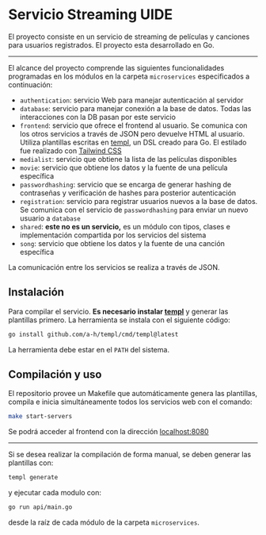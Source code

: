 # Servicio Streaming UIDE

El proyecto consiste en un servicio de streaming de películas y canciones para usuarios registrados. El proyecto esta desarrollado en Go.

---

El alcance del proyecto comprende las siguientes funcionalidades programadas en los módulos en la carpeta `microservices` especificados a continuación:
- `authentication`: servicio Web para manejar autenticación al servidor
- `database`: servicio para manejar conexión a la base de datos. Todas las interacciones con la DB pasan por este servicio
- `frontend`: servicio que ofrece el frontend al usuario. Se comunica con los otros servicios a través de JSON pero devuelve HTML al usuario. Utiliza plantillas escritas en [templ](https://templ.guide/), un DSL creado para Go. El estilado fue realizado con [Tailwind CSS](https://tailwindcss.com/)
- `medialist`: servicio que obtiene la lista de las películas disponibles
- `movie`: servicio que obtiene los datos y la fuente de una película específica
- `passwordhashing`: servicio que se encarga de generar hashing de contraseñas y verificación de hashes para posterior autenticación
- `registration`: servicio para registrar usuarios nuevos a la base de datos. Se comunica con el servicio de `passwordhashing` para enviar un nuevo usuario a `database`
- `shared`: **este no es un servicio,** es un módulo con tipos, clases e implementación compartida por los servicios del sistema
- `song`: servicio que obtiene los datos y la fuente de una canción específica

La comunicación entre los servicios se realiza a través de JSON.

## Instalación

Para compilar el servicio. **Es necesario instalar [templ](https://templ.guide/)** y generar las plantillas primero.
La herramienta se instala con el siguiente código:

```sh
go install github.com/a-h/templ/cmd/templ@latest
```

La herramienta debe estar en el `PATH` del sistema.

## Compilación y uso

El repositorio provee un Makefile que automáticamente genera las plantillas, compila e inicia simultáneamente todos los servicios web con el comando:

```sh
make start-servers
```

Se podrá acceder al frontend con la dirección [localhost:8080](http://localhost:8080/)

---

Si se desea realizar la compilación de forma manual, se deben generar las plantillas con:
```sh
templ generate
```
y ejecutar cada modulo con:
```sh
go run api/main.go
```
desde la raíz de cada módulo de la carpeta `microservices`.

